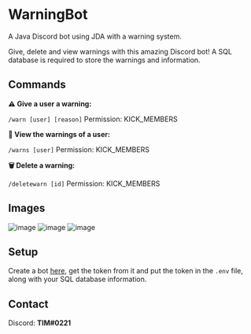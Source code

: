 # WarningBot
A Java Discord bot using JDA with a warning system.

Give, delete and view warnings with this amazing Discord bot! A SQL database is required to store the warnings and information.

## Commands
**⚠️ Give a user a warning:**

`/warn [user] [reason]` Permission: KICK_MEMBERS

**👀 View the warnings of a user:**

`/warns [user]` Permission: KICK_MEMBERS

**🗑️ Delete a warning:**

`/deletewarn [id]` Permission: KICK_MEMBERS

## Images
![image](https://user-images.githubusercontent.com/83028453/221372471-ac9797cb-9ba3-4200-a7a2-418d56e1b997.png)
![image](https://user-images.githubusercontent.com/83028453/221372515-4f58ed38-ccd9-4797-9ba8-1df3304fdcbf.png)
![image](https://user-images.githubusercontent.com/83028453/221372491-255e03f8-7b6e-4372-a19c-84480729df05.png)


## Setup
Create a bot [here](https://discord.com/developers/applications), get the token from it and put the token in the `.env` file, along with your SQL database information.

## Contact
Discord: **TIM#0221**
